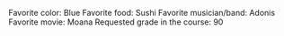 Favorite color: Blue
Favorite food: Sushi
Favorite musician/band: Adonis
Favorite movie: Moana
Requested grade in the course: 90
